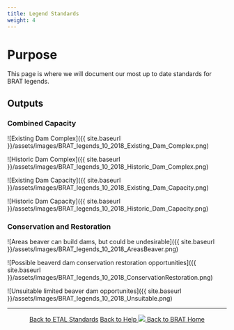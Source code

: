 ```yaml
---
title: Legend Standards
weight: 4
---
```


# Purpose

This page is where we will document our most up to date standards for BRAT legends.

## Outputs
### Combined Capacity
  ![Existing Dam Complex]({{ site.baseurl }}/assets/images/BRAT_legends_10_2018_Existing_Dam_Complex.png)
  
  ![Historic Dam Complex]({{ site.baseurl }}/assets/images/BRAT_legends_10_2018_Historic_Dam_Complex.png)
  
  ![Existing Dam Capacity]({{ site.baseurl }}/assets/images/BRAT_legends_10_2018_Existing_Dam_Capacity.png)
  
  ![Historic Dam Capacity]({{ site.baseurl }}/assets/images/BRAT_legends_10_2018_Historic_Dam_Capacity.png)
  
### Conservation and Restoration
 ![Areas beaver can build dams, but could be undesirable]({{ site.baseurl }}/assets/images/BRAT_legends_10_2018_AreasBeaver.png)
 
 ![Possible beaverd dam conservation restoration opportunities]({{ site.baseurl }}/assets/images/BRAT_legends_10_2018_ConservationRestoration.png)
  
 ![Unsuitable limited beaver dam opportunites]({{ site.baseurl }}/assets/images/BRAT_legends_10_2018_Unsuitable.png)
  


------
<div align="center">
	<a class="hollow button" href="{{ site.baseurl }}/Documentation/Standards"><i class = "fa fa-check-square-o"></i> Back to ETAL Standards</a>
	<a class="hollow button" href="{{ site.baseurl }}/Documentation"><i class="fa fa-info-circle"></i> Back to Help </a>
	<a class="hollow button" href="{{ site.baseurl }}/"><img src="{{ site.baseurl }}/assets/images/favicons/favicon-16x16.png">  Back to BRAT Home </a>  
</div>
